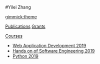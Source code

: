#Yilei Zhang

[gimmick:theme](bootstrap)


[Publications](index.md)
[Grants](index.md)

[Courses]()

  * [Web Application Development 2019]()
  * [Hands on of Software Engineering 2019]()  
  * [Python 2019]() 

